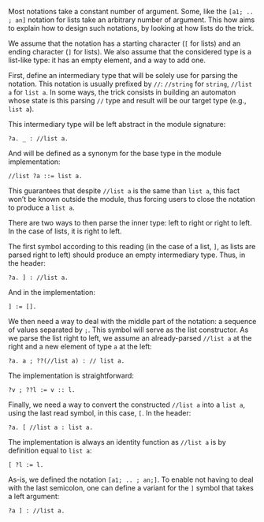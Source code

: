 Most notations take a constant number of argument.
Some, like the `[a1; .. ; an]` notation for lists take an arbitrary number of argument.
This how aims to explain how to design such notations, by looking at how lists do the trick.

We assume that the notation has a starting character (`[` for lists) and an ending character (`]` for lists).
We also assume that the considered type is a list-like type: it has an empty element, and a way to add one.

First, define an intermediary type that will be solely use for parsing the notation.
This notation is usually prefixed by `//`: `//string` for `string`, `//list a` for `list a`.
In some ways, the trick consists in building an automaton whose state is this parsing `//` type and result will be our target type (e.g., `list a`).

This intermediary type will be left abstract in the module signature:
```alcis
?a. _ : //list a.
```
And will be defined as a synonym for the base type in the module implementation:
```alcis
//list ?a ::= list a.
```
This guarantees that despite `//list a` is the same than `list a`, this fact won’t be known outside the module, thus forcing users to close the notation to produce a `list a`.

There are two ways to then parse the inner type: left to right or right to left.
In the case of lists, it is right to left.

The first symbol according to this reading (in the case of a list, `]`, as lists are parsed right to left) should produce an empty intermediary type.
Thus, in the header:
```alcis
?a. ] : //list a.
```
And in the implementation:
```alcis
] := [].
```

We then need a way to deal with the middle part of the notation: a sequence of values separated by `;`.
This symbol will serve as the list constructor.
As we parse the list right to left, we assume an already-parsed `//list a` at the right and a new element of type `a` at the left:
```alcis
?a. a ; ??(//list a) : // list a.
```
The implementation is straightforward:
```alcis
?v ; ??l := v :: l.
```

Finally, we need a way to convert the constructed `//list a` into a `list a`, using the last read symbol, in this case, `[`.
In the header:
```alcis
?a. [ //list a : list a.
```
The implementation is always an identity function as `//list a` is by definition equal to `list a`:
```alcis
[ ?l := l.
```

As-is, we defined the notation `[a1; .. ; an;]`.
To enable not having to deal with the last semicolon, one can define a variant for the `]` symbol that takes a left argument:
```alcis
?a ] : //list a.
```

